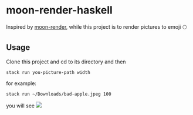 # moon-render-haskell

Inspired by [moon-render](https://github.com/7sDream/moon-render), while this project is to render pictures to emoji 🌕️

## Usage

Clone this project and cd to its directory and then
```Shell
stack run you-picture-path width 
```
for example:
```Shell
stack run ~/Downloads/bad-apple.jpeg 100
```
you will see
![](https://wx3.sinaimg.cn/mw690/74b91873ly1gat4oe1ouhj218q0rn7ck.jpg)
